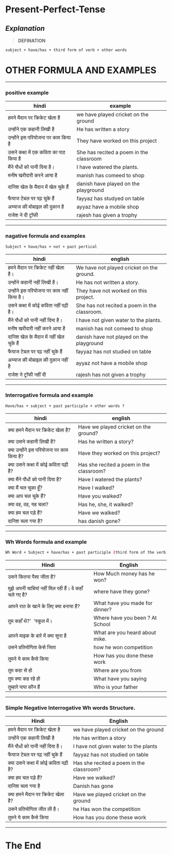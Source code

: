 # Present-Perfect-Tense
## *Explanation*

>  **DEFINATION**
      
```base
subject + have/has + third form of verb + other words

```
# OTHER FORMULA AND EXAMPLES
---
### positive example

| hindi | example |
|-------|---------|
|हमने मैदान पर क्रिकेट खेला है| we have played cricket on the ground |
|उन्होंने एक कहानी लिखी है| He has written a story|
|उन्होंने इस परियोजना पर काम किया है| They have worked on this project|
|उसने कक्षा में एक कविता का पाठ किया है| She has recited a poem in the classroom |
|मैंने पौधों को पानी दिया है।| I have watered the plants.|
|मनीष खरीदारी करने आया है|manish has comeed to shop|
|दानिश खेल के मैदान में खेल चुके हैं|danish have played on the playground |
|फैयाज टेबल पर पढ़ चुके हैं|fayyaz has studyed on table|
|अय्याज की मोबाइल की दुकान है|ayyaz have a mobile shop|
|राजेश ने दी ट्रॉफी|rajesh has given a trophy|

----
### nagative formula and examples

```base
Subject + have/has + not + past pertical
```

| hindi | english |
| ----|--------|
|हमने मैदान पर क्रिकेट नहीं खेला है।| We have not played cricket on the ground.|
उन्होंने कहानी नहीं लिखी है।|He has not written a story.|
|उन्होंने इस परियोजना पर काम नहीं किया है।| They have not worked on this project.|
|उसने कक्षा में कोई कविता नहीं पढ़ी है।|She has not recited a poem in the classroom.|
|मैंने पौधों को पानी नहीं दिया है।| I have not given water to the plants.|
|मनीष खरीदारी नहीं करने आया है|manish has not comeed to shop|
|दानिश खेल के मैदान में नहीं खेल चुके हैं|danish have not played on the playground |
|फैयाज टेबल पर पढ़ नहीं चुके हैं|fayyaz has not studied on table|
|अय्याज की मोबाइल की दुकान नहीं है|ayyaz not have a mobile shop|
|राजेश ने ट्रॉफी नहीं दी|rajesh has not given a trophy|

----
### Interrogative formula and example
```base
Have/has + subject + past participle + other words ?
```
| hindi | english |
|----| ---|
|क्या हमने मैदान पर क्रिकेट खेला है?|  Have we played cricket on the ground?|
|क्या उसने कहानी लिखी है?|  Has he written a story?|
|क्या उन्होंने इस परियोजना पर काम किया है?|   Have they worked on this project?|
|क्या उसने कक्षा में कोई कविता पढ़ी है?|Has she recited a poem in the classroom?|
|क्या मैंने पौधों को पानी दिया है?|  Have I watered the plants?|
|क्या मैं चल चुका हूँ?|Have I walked?|
|क्या आप चल चुके हैं?|Have you walked?|
|क्या वह, वह, यह चला?|Has he, she, it walked?|
|क्या हम चल पड़े हैं?|Have we walked?|
|दानिश चला गया है?|has danish gone?|
 ----

### Wh Words formula and example
```bash
Wh Word + Subject + have/has + past participle (third form of the verb) + object.
```
|   Hindi   | English   |
|---        |---        |
|उसने कितना पैसा जीता है?|How Much money has he won?|
|मुझे अपनी चाबियां नहीं मिल रही हैं। वे कहाँ चले गए है?|where have they gone?|
|आपने रात के खाने के लिए क्या बनाया है?| What have you made for dinner?|
|तुम कहाँ थे?' 'स्कूल में।| Where have you been ? At School|
|आपने माइक के बारे में क्या सुना है| What are you heard about mike.|
|उसने प्रतियोगिता केसे जिता| how he won competition|
|तुमने ये काम कैसे किया|How has you done these work|
|तुम कहा से हो|Where are you from|
|तुम क्या कह रहे हो |What have you saying|
|तुम्हारे पापा कौन हैं|Who is your father|
---
### Simple Negative Interrogative Wh words Structure.
|   Hindi   | English   |
|---        |---        |
|हमने मैदान पर क्रिकेट खेला है |  we have played cricket on the ground |
|उन्होंने एक कहानी लिखी है | He has written a story|
|मैंने पौधों को पानी नहीं दिया है। |  I have not given water to the plants |
|फैयाज टेबल पर पढ़ नहीं चुके हैं | fayyaz has not studied on table |
|क्या उसने कक्षा में कोई कविता पढ़ी है? | Has she recited a poem in the classroom? |
|क्या हम चल पड़े हैं?| Have we walked? |
|दानिश चला गया है | Danish has gone|
|क्या हमने मैदान पर क्रिकेट खेला है? | Have we played cricket on the ground|
|उसने प्रतियोगिता जीत ली है। | he Has won the competition|
|तुमने ये काम कैसे किया | How has you done these work|
---
# The End 
